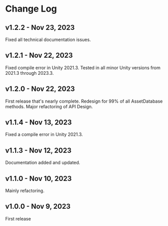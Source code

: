 # Change Log

## v1.2.2 - Nov 23, 2023

Fixed all technical documentation issues.

## v1.2.1 - Nov 22, 2023

Fixed compile error in Unity 2021.3.
Tested in all minor Unity versions from 2021.3 through 2023.3.

## v1.2.0 - Nov 22, 2023

First release that's nearly complete. Redesign for 99% of all AssetDatabase methods. Major refactoring of API Design. 

## v1.1.4 - Nov 13, 2023

Fixed a compile error in Unity 2021.3.

## v1.1.3 - Nov 12, 2023

Documentation added and updated.

## v1.1.0 - Nov 10, 2023

Mainly refactoring.

## v1.0.0 - Nov 9, 2023

First release
